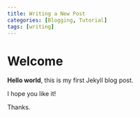 ```yaml
---
title: Writing a New Post
categories: [Blogging, Tutorial]
tags: [writing]
---
```


# Welcome

**Hello world**, this is my first Jekyll blog post.

I hope you like it!

Thanks.
